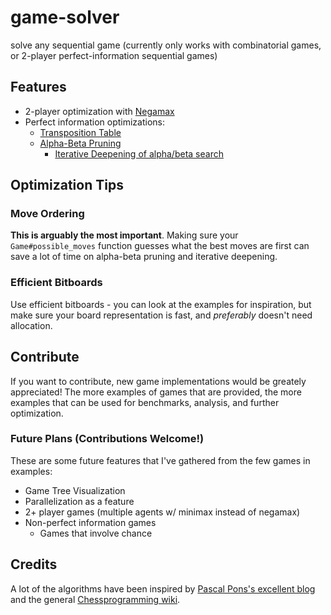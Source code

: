 # game-solver

solve any sequential game (currently only works with combinatorial games, or 2-player perfect-information sequential games)
## Features

- 2-player optimization with [Negamax](https://en.wikipedia.org/wiki/Negamax)
- Perfect information optimizations:
  - [Transposition Table](https://en.wikipedia.org/wiki/Transposition_table)
  - [Alpha-Beta Pruning](https://en.wikipedia.org/wiki/Alpha%E2%80%93beta_pruning)
    - [Iterative Deepening of alpha/beta search](https://en.wikipedia.org/wiki/Iterative_deepening_depth-first_search)

## Optimization Tips

### Move Ordering

**This is arguably the most important**.
Making sure your `Game#possible_moves` function guesses what the best moves are first
can save a lot of time on alpha-beta pruning and iterative deepening.

### Efficient Bitboards

Use efficient bitboards - you can look at the examples for inspiration, but make sure your board representation is fast, and *preferably* doesn't need allocation.

## Contribute

If you want to contribute, new game implementations would be greately appreciated!
The more examples of games that are provided, the more examples that can be used
for benchmarks, analysis, and further optimization.

### Future Plans (Contributions Welcome!)

These are some future features that I've gathered from the few games in examples:

- Game Tree Visualization
- Parallelization as a feature
- 2+ player games (multiple agents w/ minimax instead of negamax)
- Non-perfect information games
  - Games that involve chance

## Credits

A lot of the algorithms have been inspired by [Pascal Pons's excellent blog](http://blog.gamesolver.org/solving-connect-four/)
and the general [Chessprogramming wiki](https://www.chessprogramming.org/Main_Page).
